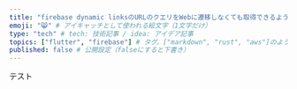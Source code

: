 ```yaml
---
title: "firebase dynamic linksのURLのクエリをWebに遷移しなくても取得できるようにする" # 記事のタイトル
emoji: "😸" # アイキャッチとして使われる絵文字（1文字だけ）
type: "tech" # tech: 技術記事 / idea: アイデア記事
topics: ["flutter", "firebase"] # タグ。["markdown", "rust", "aws"]のように指定する
published: false # 公開設定（falseにすると下書き）
---
```


テスト
